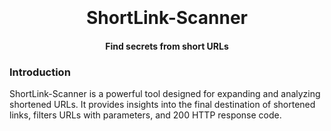 <h1 align="center">
  <br>
  <br>
  ShortLink-Scanner
  <br>
</h1>

<h4 align="center">Find secrets from short URLs</h4>

### Introduction

ShortLink-Scanner is a powerful tool designed for expanding and analyzing shortened URLs. It provides insights into the final destination of shortened links, filters URLs with parameters, and 200 HTTP response code. 
